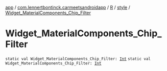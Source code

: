 [app](../../../index.md) / [com.lennertbontinck.carmeetsandroidapp](../../index.md) / [R](../index.md) / [style](index.md) / [Widget_MaterialComponents_Chip_Filter](./-widget_-material-components_-chip_-filter.md)

# Widget_MaterialComponents_Chip_Filter

`static val Widget_MaterialComponents_Chip_Filter: `[`Int`](https://kotlinlang.org/api/latest/jvm/stdlib/kotlin/-int/index.html)
`static val Widget_MaterialComponents_Chip_Filter: `[`Int`](https://kotlinlang.org/api/latest/jvm/stdlib/kotlin/-int/index.html)